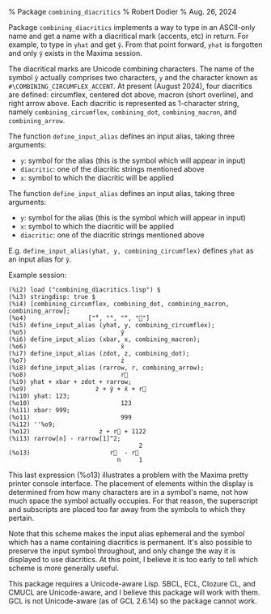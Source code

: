 % Package `combining_diacritics`
% Robert Dodier
% Aug. 26, 2024

Package `combining_diacritics` implements a way to type in an ASCII-only name
and get a name with a diacritical mark (accents, etc) in return.
For example, to type in `yhat` and get `ŷ`.
From that point forward, `yhat` is forgotten and only `ŷ` exists in the Maxima session.

The diacritical marks are Unicode combining characters.
The name of the symbol `ŷ` actually comprises two characters, `y` and the character known as `#\COMBINING_CIRCUMFLEX_ACCENT`.
At present (August 2024), four diacritics are defined:
circumflex, centered dot above, macron (short overline), and right arrow above.
Each diacritic is represented as 1-character string,
namely `combining_circumflex`, `combining_dot`, `combining_macron`, and `combining_arrow`.

The function `define_input_alias` defines an input alias,
taking three arguments:

 * `y`: symbol for the alias (this is the symbol which will appear in input)
 * `diacritic`: one of the diacritic strings mentioned above
 * `x`: symbol to which the diacritic will be applied

The function `define_input_alias` defines an input alias,
taking three arguments:

 * `y`: symbol for the alias (this is the symbol which will appear in input)
 * `x`: symbol to which the diacritic will be applied
 * `diacritic`: one of the diacritic strings mentioned above

E.g. `define_input_alias(yhat, y, combining_circumflex)` defines `yhat` as an input alias for `ŷ`.

Example session:
```{maxima}
(%i2) load ("combining_diacritics.lisp") $
(%i3) stringdisp: true $
(%i4) [combining_circumflex, combining_dot, combining_macron, combining_arrow];
(%o4)                 ["̂", "̇", "̄", "⃗"]
(%i5) define_input_alias (yhat, y, combining_circumflex);
(%o5)                          ŷ
(%i6) define_input_alias (xbar, x, combining_macron);
(%o6)                          x̄
(%i7) define_input_alias (zdot, z, combining_dot);
(%o7)                          ż
(%i8) define_input_alias (rarrow, r, combining_arrow);
(%o8)                          r⃗
(%i9) yhat + xbar + zdot + rarrow;
(%o9)                   ż + ŷ + x̄ + r⃗
(%i10) yhat: 123;
(%o10)                         123
(%i11) xbar: 999;
(%o11)                         999
(%i12) ''%o9;
(%o12)                   ż + r⃗ + 1122
(%i13) rarrow[n] - rarrow[1]^2;
                                    2
(%o13)                      r⃗  - r⃗
                              n     1
```
This last expression (%o13) illustrates a problem with the Maxima pretty printer console interface.
The placement of elements within the display is determined from how many characters are in a symbol's name,
not how much space the symbol actually occupies.
For that reason, the superscript and subscripts are placed too far away from the symbols to which they pertain.

Note that this scheme makes the input alias ephemeral and the symbol which has a name containing diacritics is permanent.
It's also possible to preserve the input symbol throughout, and only change the way it is displayed to use diacritics.
At this point, I believe it is too early to tell which scheme is more generally useful.

This package requires a Unicode-aware Lisp.
SBCL, ECL, Clozure CL, and CMUCL are Unicode-aware,
and I believe this package will work with them.
GCL is not Unicode-aware (as of GCL 2.6.14) so the package cannot work.
